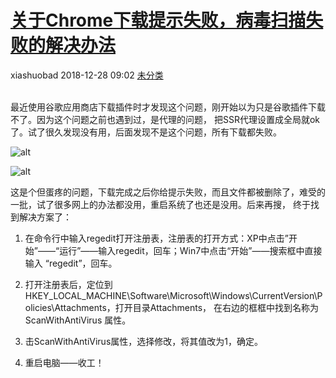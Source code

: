 <div class="blog-article">
<h1><a href="p.html?p=\未分类\Chrome下载插件失败解决办法" class="title">关于Chrome下载提示失败，病毒扫描失败的解决办法</a></h1>
<span class="author">xiashuobad</span>
<span class="time">2018-12-28 09:02</span>
<span><a href="tags.html?t=未分类" class="tag">未分类</a></span>
</div>
<br/>

最近使用谷歌应用商店下载插件时才发现这个问题，刚开始以为只是谷歌插件下载不了。因为这个问题之前也遇到过，是代理的问题，
把SSR代理设置成全局就ok了。试了很久发现没有用，后面发现不是这个问题，所有下载都失败。

![alt](http://www.xsblog.club/assets/images/2018/12/580qvp0o4mgi9o6g2pl65ecq8b.jpg)

![alt](http://www.xsblog.club/assets/images/2018/12/uu6b925qccj0jpr087el5da770.jpg)

这是个但蛋疼的问题，下载完成之后你给提示失败，而且文件都被删除了，难受的一批，试了很多网上的办法都没用，重启系统了也还是没用。后来再搜，
终于找到解决方案了：
1. 在命令行中输入regedit打开注册表，注册表的打开方式：XP中点击”开始”——“运行”——输入regedit，回车；Win7中点击“开始”——搜索框中直接输入
“regedit”，回车。

2. 打开注册表后，定位到HKEY_LOCAL_MACHINE\Software\Microsoft\Windows\CurrentVersion\Policies\Attachments，打开目录Attachments，
在右边的框框中找到名称为ScanWithAntiVirus 属性。 

3. 击ScanWithAntiVirus属性，选择修改，将其值改为1，确定。

4. 重启电脑——收工！